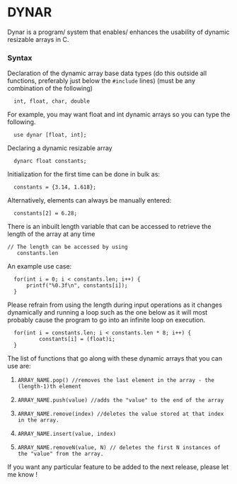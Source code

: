 # DYNAR
Dynar is a program/ system that enables/ enhances the usability of dynamic resizable arrays in C.
  
### Syntax
  Declaration of the dynamic array base data types (do this outside all functions, preferably just below the ```#include``` lines) (must be any combination of the following)
   ```
     int, float, char, double
   ```
  For example, you may want float and int dynamic arrays so you can type the following.
   ```
     use dynar [float, int];
   ```  
  Declaring a dynamic resizable array
  ```// For example, a dynamic resizable array of base type float would be decalred as: 
    dynarc float constants;
  ```
  Initialization for the first time can be done in bulk as:
  ```
    constants = {3.14, 1.618};
  ```
  Alternatively, elements can always be manually entered:
  ```
    constants[2] = 6.28;
  ```
  There is an inbuilt length variable that can be accessed to retrieve the length of the array at any time
  ```
  // The length can be accessed by using 
     constants.len
  ``` 
  
   An example use case:
      
  ```
    for(int i = 0; i < constants.len; i++) {
        printf("%0.3f\n", constants[i]);
    }
  ```
  Please refrain from using the length during input operations as it changes dynamically and running a loop such as the one below
  as it will most probably cause the program to go into an infinite loop on execution.
  ```
    for(int i = constants.len; i < constants.len * 8; i++) {
            constants[i] = (float)i;
    }
  ```
     
  The list of functions that go along with these dynamic arrays that you can use are:
  1. ```ARRAY_NAME.pop() //removes the last element in the array - the (length-1)th element```
  
  2. ```ARRAY_NAME.push(value) //adds the "value" to the end of the array```
  
  3. ```ARRAY_NAME.remove(index) //deletes the value stored at that index in the array.```
     
  4. ```ARRAY_NAME.insert(value, index)```
     
  5. ```ARRAY_NAME.removeN(value, N) // deletes the first N instances of the "value" from the array.```
  
  
If you want any particular feature to be added to the next release, please let me know !
